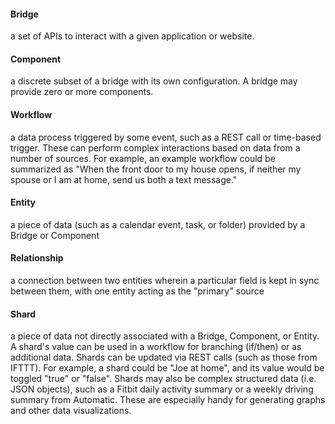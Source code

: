 #### Bridge
a set of APIs to interact with a given application or website.

#### Component
a discrete subset of a bridge with its own configuration. A bridge may provide zero or more components.

#### Workflow
a data process triggered by some event, such as a REST call or time-based trigger. These can perform complex interactions based on data from a number of sources. For example, an example workflow could be summarized as "When the front door to my house opens, if neither my spouse or I am at home, send us both a text message."

#### Entity
a piece of data (such as a calendar event, task, or folder) provided by a Bridge or Component

#### Relationship
a connection between two entities wherein a particular field is kept in sync between them, with one entity acting as the "primary" source

#### Shard
a piece of data not directly associated with a Bridge, Component, or Entity. A shard's value can be used in a workflow for branching (if/then) or as additional data. Shards can be updated via REST calls (such as those from IFTTT). For example, a shard could be "Joe at home", and its value would be toggled "true" or "false". Shards may also be complex structured data (i.e. JSON objects), such as a Fitbit daily activity summary or a weekly driving summary from Automatic. These are especially handy for generating graphs and other data visualizations.
